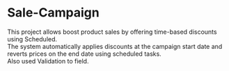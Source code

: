 # Sale-Campaign
 This project allows boost product sales by offering time-based discounts using Scheduled.
 <br>
 The system automatically applies discounts at the campaign start date and reverts prices on the end date
 using scheduled tasks.
 <br>
 Also used Validation to field.

 
